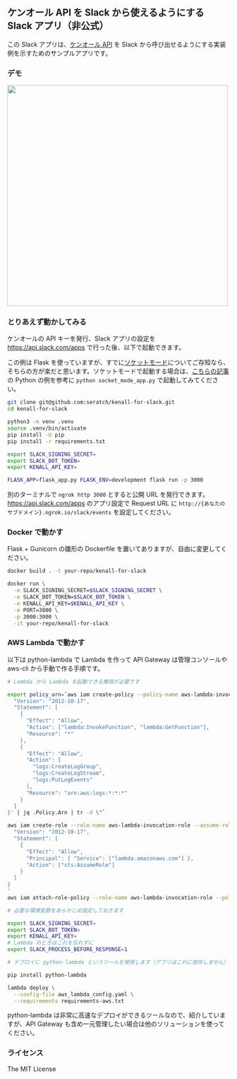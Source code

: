 ## ケンオール API を Slack から使えるようにする Slack アプリ（非公式）

この Slack アプリは、[ケンオール API](https://kenall.jp/) を Slack から呼び出せるようにする実装例を示すためのサンプルアプリです。

### デモ

<img src="https://user-images.githubusercontent.com/19658/107915466-e230c280-6fa7-11eb-987e-0f1e2a2241c1.gif" width=500>

### とりあえず動かしてみる

ケンオールの API キーを発行、Slack アプリの設定を https://api.slack.com/apps で行った後、以下で起動できます。

この例は Flask を使っていますが、すでに[ソケットモード](https://api.slack.com/socket-mode)についてご存知なら、そちらの方が楽だと思います。ソケットモードで起動する場合は、[こちらの記事](https://qiita.com/seratch/items/1a460c08c3e245b56441)の Python の例を参考に `python socket_mode_app.py` で起動してみてください。

```bash
git clone git@github.com:seratch/kenall-for-slack.git
cd kenall-for-slack

python3 -m venv .venv
source .venv/bin/activate
pip install -U pip
pip install -r requirements.txt

export SLACK_SIGNING_SECRET=
export SLACK_BOT_TOKEN=
export KENALL_API_KEY=

FLASK_APP=flask_app.py FLASK_ENV=development flask run -p 3000
```

別のターミナルで `ngrok http 3000` とすると公開 URL を発行できます。https://api.slack.com/apps のアプリ設定で Request URL に `http://{あなたのサブドメイン}.ngrok.io/slack/events` を設定してください。

### Docker で動かす

Flask + Gunicorn の雛形の Dockerfile を置いてありますが、自由に変更してください。

```bash
docker build . -t your-repo/kenall-for-slack

docker run \
  -e SLACK_SIGNING_SECRET=$SLACK_SIGNING_SECRET \
  -e SLACK_BOT_TOKEN=$SLACK_BOT_TOKEN \
  -e KENALL_API_KEY=$KENALL_API_KEY \
  -e PORT=3000 \
  -p 3000:3000 \
  -it your-repo/kenall-for-slack
```

### AWS Lambda で動かす

以下は python-lambda で Lambda を作って API Gateway は管理コンソールや aws-cli から手動で作る手順です。

```bash
# Lambda から Lambda を起動できる権限が必要です

export policy_arn=`aws iam create-policy --policy-name aws-lambda-invocation-policy --policy-document '{
  "Version": "2012-10-17",
  "Statement": [
    {
      "Effect": "Allow",
      "Action": ["lambda:InvokeFunction", "lambda:GetFunction"],
      "Resource": "*"
    },
    {
      "Effect": "Allow",
      "Action": [
        "logs:CreateLogGroup",
        "logs:CreateLogStream",
        "logs:PutLogEvents"
      ],
      "Resource": "arn:aws:logs:*:*:*"
    }
  ]
}' | jq .Policy.Arn | tr -d \"`

aws iam create-role --role-name aws-lambda-invocation-role --assume-role-policy-document '{
  "Version": "2012-10-17",
  "Statement": [
    {
      "Effect": "Allow",
      "Principal": { "Service": ["lambda.amazonaws.com"] },
      "Action": ["sts:AssumeRole"]
    }
  ]
}
'
aws iam attach-role-policy --role-name aws-lambda-invocation-role --policy-arn $policy_arn

# 必要な環境変数をあらかじめ設定しておきます

export SLACK_SIGNING_SECRET=
export SLACK_BOT_TOKEN=
export KENALL_API_KEY=
# Lambda のときはこれを忘れずに
export SLACK_PROCESS_BEFORE_RESPONSE=1

# デプロイに python-lambda というツールを使用します（アプリはこれに依存しません）

pip install python-lambda

lambda deploy \
  --config-file aws_lambda_config.yaml \
  --requirements requirements-aws.txt
```

python-lambda は非常に高速なデプロイができるツールなので、紹介していますが、API Gateway も含め一元管理したい場合は他のソリューションを使ってください。

### ライセンス

The MIT License